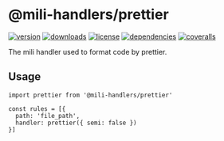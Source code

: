 # @mili-handlers/prettier

[![version](https://img.shields.io/npm/v/@mili-handlers/prettier.svg?style=flat-square)](https://www.npmjs.com/package/@mili-handlers/prettier)
[![downloads](https://img.shields.io/npm/dm/@mili-handlers/prettier.svg?style=flat-square)](https://www.npmjs.com/package/@mili-handlers/prettier)
[![license](https://img.shields.io/npm/l/@mili-handlers/prettier.svg?style=flat-square)](https://www.npmjs.com/package/@mili-handlers/prettier)
[![dependencies](https://img.shields.io/david/Val-istar-Guo/mili-handler-prettier.svg?style=flat-square)](https://www.npmjs.com/package/@mili-handlers/prettier)
[![coveralls](https://img.shields.io/coveralls/github/Val-istar-Guo/mili-handler-prettier.svg?style=flat-square)](https://coveralls.io/github/Val-istar-Guo/mili-handler-prettier)



<!-- description -->
The mili handler used to format code by prettier.
<!-- description -->

## Usage

<!-- usage -->
```
import prettier from '@mili-handlers/prettier'

const rules = [{
  path: 'file_path',
  handler: prettier({ semi: false })
}]
```
<!-- usage -->

<!-- addition -->
<!-- addition -->
